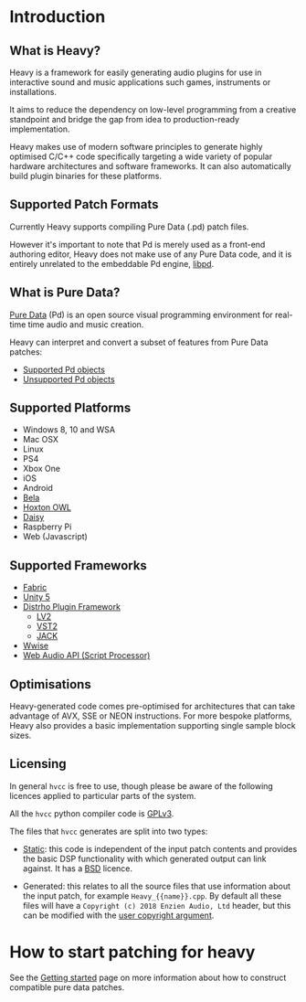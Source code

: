 # Introduction

## What is Heavy?
Heavy is a framework for easily generating audio plugins for use in interactive sound and music applications such games, instruments or installations.

It aims to reduce the dependency on low-level programming from a creative standpoint and bridge the gap from idea to production-ready implementation.

Heavy makes use of modern software principles to generate highly optimised C/C++ code specifically targeting a wide variety of popular hardware architectures and software frameworks. It can also automatically build plugin binaries for these platforms.

## Supported Patch Formats

Currently Heavy supports compiling Pure Data (.pd) patch files.

However it's important to note that Pd is merely used as a front-end authoring editor, Heavy does not make use of any Pure Data code, and it is entirely unrelated to the embeddable Pd engine, [libpd](https://github.com/libpd/libpd).

## What is Pure Data?
[Pure Data](http://msp.ucsd.edu/software.html) (Pd) is an open source visual programming environment for real-time time audio and music creation.

Heavy can interpret and convert a subset of features from Pure Data patches:

* [Supported Pd objects](14.Supported_vanilla_objects.md)
* [Unsupported Pd objects](15.Unsupported_vanilla_objects.md)

## Supported Platforms
* Windows 8, 10 and WSA
* Mac OSX
* Linux
* PS4
* Xbox One
* iOS
* Android
* [Bela](http://bela.io)
* [Hoxton OWL](https://www.rebeltech.org/product/owl-modular/)
* [Daisy](https://www.electro-smith.com/daisy)
* Raspberry Pi
* Web (Javascript)

## Supported Frameworks
* [Fabric](http://www.tazman-audio.co.uk)
* [Unity 5](https://unity3d.com)
* [Distrho Plugin Framework](https://distrho.github.io/DPF)
    * [LV2](https://lv2plug.in)
    * [VST2](https://www.steinberg.net/en/products/vst.html)
    * [JACK](https://jackaudio.org)
* [Wwise](https://www.audiokinetic.com)
* [Web Audio API (Script Processor)](https://developer.mozilla.org/en-US/docs/Web/API/ScriptProcessorNode)

## Optimisations
Heavy-generated code comes pre-optimised for architectures that can take advantage of AVX, SSE or NEON instructions. For more bespoke platforms, Heavy also provides a basic implementation supporting single sample block sizes.

## Licensing

In general `hvcc` is free to use, though please be aware of the following licences applied to particular parts of the system.

All the `hvcc` python compiler code is [GPLv3](https://github.com/Wasted-Audio/hvcc/blob/master/LICENSE).

The files that `hvcc` generates are split into two types:

* [Static](https://github.com/Wasted-Audio/hvcc/tree/master/hvcc/generators/ir2c/static): this code is independent of the input patch contents and provides the basic DSP functionality with which generated output can link against. It has a [BSD](https://github.com/Wasted-Audio/hvcc/blob/master/hvcc/generators/ir2c/static/HeavyContext.hpp#L2) licence.

* Generated: this relates to all the source files that use information about the input patch, for example `Heavy_{{name}}.cpp`. By default all these files will have a `Copyright (c) 2018 Enzien Audio, Ltd` header, but this can be modified with the [user copyright argument](../README.md#--copyright-user-copyright).

# How to start patching for heavy

See the [Getting started](02.getting_started.md)  page on more information about how to construct compatible pure data patches.